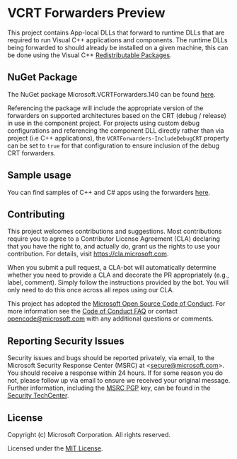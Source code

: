 # VCRT Forwarders Preview

This project contains App-local DLLs that forward to runtime DLLs that are required to run Visual C++ applications and components. The runtime DLLs being forwarded to should already be installed on a given machine, this can be done using the Visual C++ [Redistributable Packages](https://support.microsoft.com/en-us/help/2977003/the-latest-supported-visual-c-downloads).

## NuGet Package

The NuGet package Microsoft.VCRTForwarders.140 can be found [here](https://aka.ms/vcrtfwdnuget).

Referencing the package will include the appropriate version of the forwarders on supported architectures based
on the CRT (debug / release) in use in the component project. For projects using custom debug configurations and referencing the component DLL
directly rather than via project (i.e C++ applications), the `VCRTForwarders-IncludeDebugCRT` property can be set to `true`
for that configuration to ensure inclusion of the debug CRT forwarders.

## Sample usage

You can find samples of C++ and C# apps using the forwarders [here](https://aka.ms/regfreewinrtsample).

## Contributing

This project welcomes contributions and suggestions.  Most contributions require you to agree to a
Contributor License Agreement (CLA) declaring that you have the right to, and actually do, grant us
the rights to use your contribution. For details, visit https://cla.microsoft.com.

When you submit a pull request, a CLA-bot will automatically determine whether you need to provide
a CLA and decorate the PR appropriately (e.g., label, comment). Simply follow the instructions
provided by the bot. You will only need to do this once across all repos using our CLA.

This project has adopted the [Microsoft Open Source Code of Conduct](https://opensource.microsoft.com/codeofconduct/).
For more information see the [Code of Conduct FAQ](https://opensource.microsoft.com/codeofconduct/faq/) or
contact [opencode@microsoft.com](mailto:opencode@microsoft.com) with any additional questions or comments.

## Reporting Security Issues
Security issues and bugs should be reported privately, via email, to the
Microsoft Security Response Center (MSRC) at <[secure@microsoft.com](mailto:secure@microsoft.com)>.
You should receive a response within 24 hours. If for some reason you do not, please follow up via
email to ensure we received your original message. Further information, including the
[MSRC PGP](https://technet.microsoft.com/en-us/security/dn606155) key, can be found in the
[Security TechCenter](https://technet.microsoft.com/en-us/security/default).

## License
Copyright (c) Microsoft Corporation. All rights reserved.

Licensed under the [MIT License](./LICENSE).